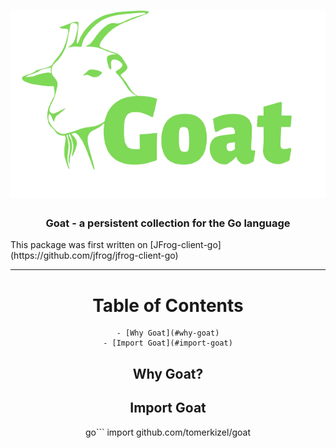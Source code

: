 <h1 align="center">
  <img src="./Goat-logo.png" alt="Goat" title="Goat" height="300px" />
</h1>

<h3 align="center"> Goat - a persistent collection for the Go language </h3>
<h7 align="center"> This package was first written on [JFrog-client-go](https://github.com/jfrog/jfrog-client-go) </h3>

---


# Table of Contents
    - [Why Goat](#why-goat)
    - [Import Goat](#import-goat)

## Why Goat?


## Import Goat

go```
    import github.com/tomerkizel/goat
```


